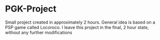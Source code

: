 # PGK-Project
Small project created in approximately 2 hours. General idea is based on a PSP game called Locoroco. I leave this project in the final, 2 hour state, without any further modifications
